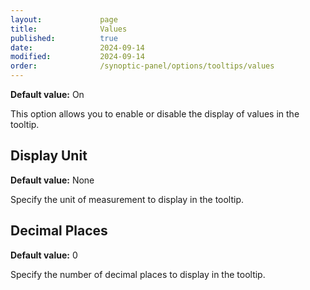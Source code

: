 ```yaml
---
layout:             page
title:              Values
published:          true
date:               2024-09-14
modified:           2024-09-14
order:              /synoptic-panel/options/tooltips/values
---
```

**Default value:** On

This option allows you to enable or disable the display of values in the tooltip.

## Display Unit

**Default value:** None

Specify the unit of measurement to display in the tooltip.

## Decimal Places

**Default value:** 0

Specify the number of decimal places to display in the tooltip.
